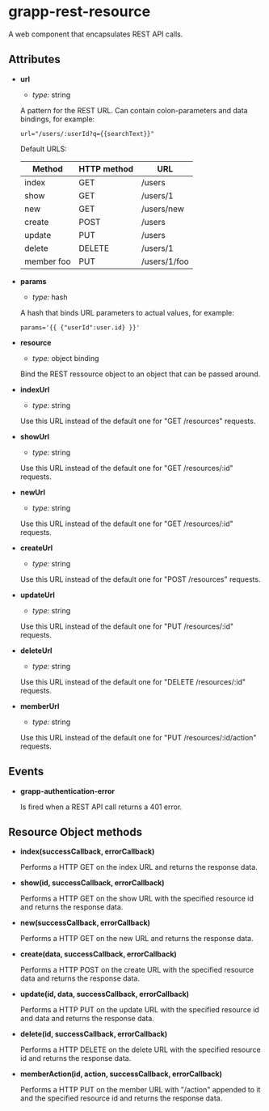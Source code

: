 grapp-rest-resource
===================

A web component that encapsulates REST API calls.

Attributes
----------

  * **url**

    - *type:* string

    A pattern for the REST URL. Can contain colon-parameters and data bindings, for example:

    `url="/users/:userId?q={{searchText}}"`

    Default URLS:

    Method        | HTTP method | URL
    ------------- | ----------- | ---
    index         | GET         | /users
    show          | GET         | /users/1
    new           | GET         | /users/new
    create        | POST        | /users
    update        | PUT         | /users
    delete        | DELETE      | /users/1
    member foo    | PUT         | /users/1/foo

  * **params**

    - *type:* hash

    A hash that binds URL parameters to actual values, for example:

    `params='{{ {"userId":user.id} }}'`

  * **resource**

    - *type:* object binding

    Bind the REST ressource object to an object that can be passed around.

  * **indexUrl**

    - *type:* string

    Use this URL instead of the default one for "GET /resources" requests.

  * **showUrl**

    - *type:* string

    Use this URL instead of the default one for "GET /resources/:id" requests.

  * **newUrl**

    - *type:* string

    Use this URL instead of the default one for "GET /resources/:id" requests.

  * **createUrl**

    - *type:* string

    Use this URL instead of the default one for "POST /resources" requests.

  * **updateUrl**

    - *type:* string

    Use this URL instead of the default one for "PUT /resources/:id" requests.

  * **deleteUrl**

    - *type:* string

    Use this URL instead of the default one for "DELETE /resources/:id" requests.

  * **memberUrl**

    - *type:* string

    Use this URL instead of the default one for "PUT /resources/:id/action" requests.


Events
------

  * **grapp-authentication-error**

    Is fired when a REST API call returns a 401 error.


Resource Object methods
-----------------------

  * **index(successCallback, errorCallback)**

    Performs a HTTP GET on the index URL and returns the response data.

  * **show(id, successCallback, errorCallback)**

    Performs a HTTP GET on the show URL with the specified resource id and returns the response
    data.

  * **new(successCallback, errorCallback)**

    Performs a HTTP GET on the new URL and returns the response data.

  * **create(data, successCallback, errorCallback)**

    Performs a HTTP POST on the create URL with the specified resource data and returns
    the response data.

  * **update(id, data, successCallback, errorCallback)**

    Performs a HTTP PUT on the update URL with the specified resource id and data and returns
    the response data.

  * **delete(id, successCallback, errorCallback)**

    Performs a HTTP DELETE on the delete URL with the specified resource id and returns the response
    data.

  * **memberAction(id, action, successCallback, errorCallback)**

    Performs a HTTP PUT on the member URL with "/action" appended to it and the specified resource
    id and returns the response data.
